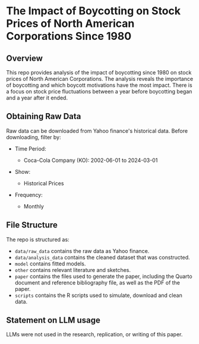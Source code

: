 # The Impact of Boycotting on Stock Prices of North American Corporations Since 1980

## Overview

This repo provides analysis of the impact of boycotting since 1980 on stock prices of North American Corporations. The analysis reveals the importance of boycotting and which boycott motivations have the most impact. There is a focus on stock price fluctuations between a year before boycotting began and a year after it ended.

## Obtaining Raw Data

Raw data can be downloaded from Yahoo finance's historical data. Before downloading, filter by:

-   Time Period:

    -   Coca-Cola Company (KO): 2002-06-01 to 2024-03-01

-   Show:

    -   Historical Prices

-   Frequency:

    -   Monthly

## File Structure

The repo is structured as:

-   `data/raw_data` contains the raw data as Yahoo finance.
-   `data/analysis_data` contains the cleaned dataset that was constructed.
-   `model` contains fitted models.
-   `other` contains relevant literature and sketches.
-   `paper` contains the files used to generate the paper, including the Quarto document and reference bibliography file, as well as the PDF of the paper.
-   `scripts` contains the R scripts used to simulate, download and clean data.

## Statement on LLM usage

LLMs were not used in the research, replication, or writing of this paper.
